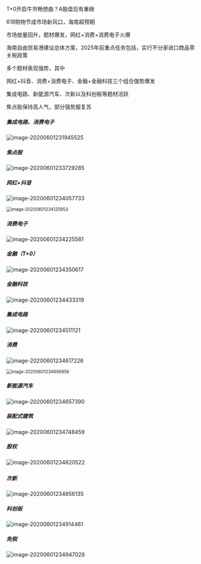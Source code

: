 T+0开启牛市畅想曲？A股盘后有重磅

618购物节成市场新风口，海南超预期

市场放量回升，题材爆发，网红+消费+消费电子火爆

海南自由贸易港建设总体方案，2025年前重点任务包括，实行不分家进口商品零关税政策

多个题材表现强势，其中 

网红+抖音、消费+消费电子、金融+金融科技三个组合强势爆发

集成电路、新能源汽车、次新以及科创板等题材活跃

焦点股保持高人气，部分强势服复苏



##### 集成电路、消费电子

![image-20200601231945525](..\pictureimage-20200601231945525.png)

##### 焦点股

![image-20200601233729285](..\picture\img\image-20200601233729285.png)

##### 网红+抖音

![image-20200601234057733](..\picture\img\image-20200601234057733.png)

<img src="..\picture\img\image-20200601234125953.png" alt="image-20200601234125953" style="zoom: 80%;" />

##### 消费电子

![image-20200601234225561](..\picture\img\image-20200601234225561.png)

##### 金融（T+0）

![image-20200601234350617](..\picture\img\image-20200601234350617.png)

##### 金融科技

![image-20200601234433319](..\picture\img\image-20200601234433319.png)

##### 集成电路

![image-20200601234511121](..\picture\img\image-20200601234511121.png)

##### 消费

![image-20200601234617226](..\picture\img\image-20200601234617226.png)

<img src="..\picture\img\image-20200601234606956.png" alt="image-20200601234606956" style="zoom:80%;" />

##### 新能源汽车

![image-20200601234657390](..\picture\img\image-20200601234657390.png)

##### 装配式建筑

![image-20200601234748459](..\picture\img\image-20200601234748459.png)

##### 股权

![image-20200601234820522](..\picture\img\image-20200601234820522.png)

##### 

##### 次新

![image-20200601234856135](..\picture\img\image-20200601234856135.png)

##### 科创板

![image-20200601234914461](..\picture\img\image-20200601234914461.png)

##### 免税

![image-20200601234947028](..\picture\img\image-20200601234947028.png)